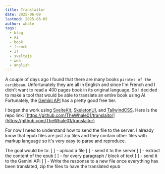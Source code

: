 ```yaml
---
title: Translaitor
date: 2025-06-09
lastmod: 2025-06-09
author: whale
tags:
  - blog
  - AI
  - book
  - french
  - IT
  - sveltejs
  - web
  - english
---
```

A couple of days ago I found that there are many books `pirates of the caribbean`. Unfortunately they are all in English and since I'm French and I didn't want to read a 400 pages book in its original language. So I decided to make a tool that would be able to translate an entire book using AI. Fortunately, the [Gemini API](https://gemini.google.com) has a pretty good free tier.

I began the work using [SvelteKit](https://svelte.dev/docs/kit/introduction), [SkeletonUI](https://www.skeleton.dev/), and [TailwindCSS](https://tailwindcss.com/). Here is the repo link: [https://github.com/TheWhale01/translaitor](https://github.com/TheWhale01/translaitor)

For now I need to understand how to send the file to the server. I already know that epub files are just zip files and they contain other files with markup language so it's very easy to parse and reproduce.

The goal would be to:
[ ] - upload a file
[ ] - send it to the server
[ ] - extract the content of the epub
[ ] - for every paragraph / block of text
[ ] - send it to the Gemini API
[ ] - Write the response to a new file
 once everything has been translated, zip the files to have the translated epub